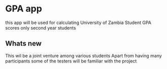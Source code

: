 # GPA app 
 this app will be used for calculating University of Zambia Student GPA scores
 only second year students

  ## Whats new
   This wil be a joint venture among various students
    Apart from having many participants some of the testers will be familiar with the project
